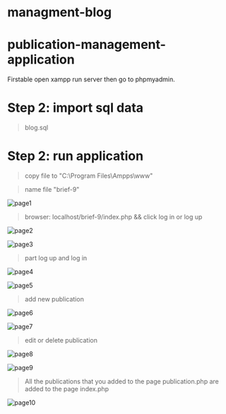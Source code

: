 # managment-blog
# publication-management-application

Firstable open xampp run server then go to phpmyadmin.

# Step 2: import sql data 
   > blog.sql
 
# Step 2: run application
   > copy file to "C:\Program Files\Ampps\www"
   
   > name file "brief-9"
   
   ![page1](https://user-images.githubusercontent.com/47373251/82208865-d2daf680-98fb-11ea-945c-d05ea5468b95.png)

   > browser: localhost/brief-9/index.php    &&   click log in or log up 
   
   ![page2](https://user-images.githubusercontent.com/47373251/82208291-cace8700-98fa-11ea-913b-74eb21f0c785.png)
   
   ![page3](https://user-images.githubusercontent.com/47373251/82208301-cdc97780-98fa-11ea-841d-98501bda28e4.png)
   
   > part log up and log in
   
   ![page4](https://user-images.githubusercontent.com/47373251/82208318-d4f08580-98fa-11ea-9157-0c4cfb0d925c.png)
   
   ![page5](https://user-images.githubusercontent.com/47373251/82208325-d752df80-98fa-11ea-8d89-0bf3890507f7.png)
   
   > add new publication 
   
   ![page6](https://user-images.githubusercontent.com/47373251/82208328-d91ca300-98fa-11ea-9870-847f86c1b527.png)
   
   ![page7](https://user-images.githubusercontent.com/47373251/82208335-de79ed80-98fa-11ea-8429-56ac5577b60c.png)
   
   > edit or delete publication 
   
   ![page8](https://user-images.githubusercontent.com/47373251/82208342-e043b100-98fa-11ea-8d13-79ec50ac3982.png)

   ![page9](https://user-images.githubusercontent.com/47373251/82208280-c73b0000-98fa-11ea-8d6e-bd4211ec3a46.png)
   
   > All the publications that you added to the page publication.php are added to the page index.php
   
   ![page10](https://user-images.githubusercontent.com/47373251/82209900-9c9e7680-98fd-11ea-8724-e99bc9c1b0a2.png)
   
   

   
 

 
